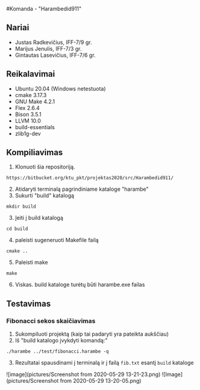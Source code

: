 #Komanda - "Harambedid911"
## Nariai ##
- Justas Radkevičius, IFF-7/9 gr.
- Marijus Jenulis, IFF-7/3 gr.
- Gintautas Lasevičius, IFF-7/6 gr.

## Reikalavimai ##
- Ubuntu 20.04 (Windows netestuota)
- cmake 3.17.3
- GNU Make 4.2.1 
- Flex 2.6.4
- Bison 3.5.1
- LLVM 10.0
- build-essentials
- zlib1g-dev

## Kompiliavimas
1. Klonuoti šia repositoriją.
```
https://bitbucket.org/ktu_pkt/projektas2020/src/Harambedid911/
```
2. Atidaryti terminalą pagrindiniame kataloge "harambe"
2. Sukurti "build" katalogą
```
mkdir build
```
3. Įeiti į build katalogą
```
cd build
```
4. paleisti sugeneruoti Makefile failą
```
cmake ..
```

5. Paleisti make
```
make
```
6. Viskas. build kataloge turėtų būti harambe.exe failas

## Testavimas
### Fibonacci sekos skaičiavimas
1. Sukompiluoti projektą (kaip tai padaryti yra 
pateikta aukščiau)
2. Iš "build katalogo įvykdyti komandą:"
```
./harambe ../test/fibonacci.harambe -q
```
3. Rezultatai spausdinami į terminalą ir į failą ```fib.txt``` esantį ```build``` kataloge

![image](pictures/Screenshot from 2020-05-29 13-21-23.png)
![Image](pictures/Screenshot from 2020-05-29 13-20-05.png)


